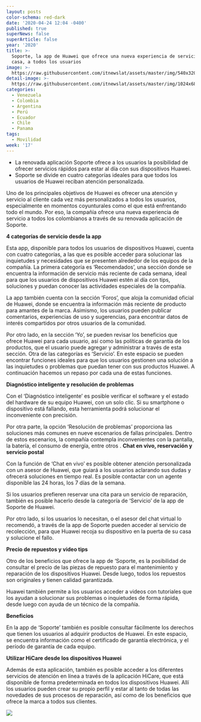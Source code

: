 ```yaml
---
layout: posts
color-schema: red-dark
date: '2020-04-24 12:04 -0400'
published: true
superNews: false
superArticle: false
year: '2020'
title: >-
  Soporte, la app de Huawei que ofrece una nueva experiencia de servicio, desde
  casa, a todos los usuarios
image: >-
  https://raw.githubusercontent.com/itnewslat/assets/master/img/540x320/Servicio-Tecnico-p.jpg
detail-image: >-
  https://raw.githubusercontent.com/itnewslat/assets/master/img/1024x680/Servicio-Tecnico-g.jpg
categories:
  - Venezuela
  - Colombia
  - Argentina
  - Perú
  - Ecuador
  - Chile
  - Panama
tags:
  - Movilidad
week: '17'
---
```

- La renovada aplicación Soporte ofrece a los usuarios la posibilidad de ofrecer servicios rápidos para estar al día con sus dispositivos Huawei.
- Soporte se divide en cuatro categorías ideales para que todos los usuarios de Huawei reciban atención personalizada.
 
Uno de los principales objetivos de Huawei es ofrecer una atención y servicio al cliente cada vez más personalizados a todos los usuarios, especialmente en momentos coyunturales como el que está enfrentando todo el mundo. Por eso, la compañía ofrece una nueva experiencia de servicio a todos los colombianos a través de su renovada aplicación de Soporte.

**4 categorías de servicio desde la app**

Esta app, disponible para todos los usuarios de dispositivos Huawei, cuenta con cuatro categorías, a las que es posible acceder para solucionar las inquietudes y necesidades que se presenten alrededor de los equipos de la compañía. La primera categoría es ‘Recomendados’, una sección donde se encuentra la información de servicio más reciente de cada semana, ideal para que los usuarios de dispositivos Huawei estén al día con tips, soluciones y puedan conocer las actividades especiales de la compañía.

La app también cuenta con la sección ‘Foros’, que aloja la comunidad oficial de Huawei, donde se encuentra la información más reciente de producto para amantes de la marca. Asimismo, los usuarios pueden publicar comentarios, experiencias de uso y sugerencias, para encontrar datos de interés compartidos por otros usuarios de la comunidad.

Por otro lado, en la sección ‘Yo’, se pueden revisar los beneficios que ofrece Huawei para cada usuario, así como las políticas de garantía de los productos, que el usuario puede agregar y administrar a través de esta sección.
Otra de las categorías es ‘Servicio’. En este espacio se pueden encontrar funciones ideales para que los usuarios gestionen una solución a las inquietudes o problemas que puedan tener con sus productos Huawei. A continuación hacemos un repaso por cada una de estas funciones.

**Diagnóstico inteligente y resolución de problemas**

Con el ‘Diagnóstico inteligente’ es posible verificar el software y el estado del hardware de su equipo Huawei, con un solo clic. Si su smartphone o dispositivo está fallando, esta herramienta podrá solucionar el inconveniente con precisión.

Por otra parte, la opción ‘Resolución de problemas’ proporciona las soluciones más comunes en nueve escenarios de fallas principales. Dentro de estos escenarios, la compañía contempla inconvenientes con la pantalla, la batería, el consumo de energía, entre otros
.
**Chat en vivo, reservación y servicio postal**

Con la función de ‘Chat en vivo’ es posible obtener atención personalizada con un asesor de Huawei, que guiará a los usuarios aclarando sus dudas y ofrecerá soluciones en tiempo real. Es posible contactar con un agente disponible las 24 horas, los 7 días de la semana.

Si los usuarios prefieren reservar una cita para un servicio de reparación, también es posible hacerlo desde la categoría de ‘Servicio’ de la app de Soporte de Huawei.

Por otro lado, si los usuarios lo necesitan, o el asesor del chat virtual lo recomendó, a través de la app de Soporte pueden acceder al servicio de recolección, para que Huawei recoja su dispositivo en la puerta de su casa y solucione el fallo.

**Precio de repuestos y video tips**

Otro de los beneficios que ofrece la app de ‘Soporte, es la posibilidad de consultar el precio de las piezas de repuesto para el mantenimiento y reparación de los dispositivos Huawei. Desde luego, todos los repuestos son originales y tienen calidad garantizada.

Huawei también permite a los usuarios acceder a videos con tutoriales que los ayudan a solucionar sus problemas o inquietudes de forma rápida, desde luego con ayuda de un técnico de la compañía.

**Beneficios**

En la app de ‘Soporte’ también es posible consultar fácilmente los derechos que tienen los usuarios al adquirir productos de Huawei. En este espacio, se encuentra información como el certificado de garantía electrónica, y el período de garantía de cada equipo.

**Utilizar HiCare desde los dispositivos Huawei**

Además de esta aplicación, también es posible acceder a los diferentes servicios de atención en línea a través de la aplicación HiCare, que está disponible de forma predeterminada en todos los dispositivos Huawei.
Allí los usuarios pueden crear su propio perfil y estar al tanto de todas las novedades de sus procesos de reparación, así como de los beneficios que ofrece la marca a todos sus clientes.

<img src="https://tracker.metricool.com/c3po.jpg?hash=56f88a41e39ab42c063cc51676587a04"/>
